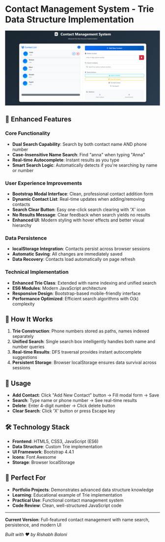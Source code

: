 # Contact Management System - Trie Data Structure Implementation

<a href="https://rishabh-baloni.github.io/trie-contactbook/"><img src="images/screenshot.png"></a>

## 🚀 **Enhanced Features**

### **Core Functionality**
- **Dual Search Capability**: Search by both contact name AND phone number
- **Case-Insensitive Name Search**: Find "anna" when typing "Anna"
- **Real-time Autocomplete**: Instant results as you type
- **Smart Search Logic**: Automatically detects if you're searching by name or number

### **User Experience Improvements**
- **Bootstrap Modal Interface**: Clean, professional contact addition form
- **Dynamic Contact List**: Real-time updates when adding/removing contacts
- **Search Clear Button**: Easy one-click search clearing with 'X' icon
- **No Results Message**: Clear feedback when search yields no results
- **Enhanced UI**: Modern styling with hover effects and better visual hierarchy

### **Data Persistence**
- **localStorage Integration**: Contacts persist across browser sessions
- **Automatic Saving**: All changes are immediately saved
- **Data Recovery**: Contacts load automatically on page refresh

### **Technical Implementation**
- **Enhanced Trie Class**: Extended with name indexing and unified search
- **ES6 Modules**: Modern JavaScript architecture
- **Responsive Design**: Bootstrap-based mobile-friendly interface
- **Performance Optimized**: Efficient search algorithms with O(k) complexity

## 🔧 **How It Works**

1. **Trie Construction**: Phone numbers stored as paths, names indexed separately
2. **Unified Search**: Single search box intelligently handles both name and number queries
3. **Real-time Results**: DFS traversal provides instant autocomplete suggestions
4. **Persistent Storage**: Browser localStorage ensures data survival across sessions

## 📱 **Usage**

- **Add Contact**: Click "Add New Contact" button → Fill modal form → Save
- **Search**: Type name or phone number → See real-time results
- **Delete**: Enter 4-digit number → Click delete button
- **Clear Search**: Click 'X' button or press Escape key

## 🛠 **Technology Stack**

- **Frontend**: HTML5, CSS3, JavaScript (ES6)
- **Data Structure**: Custom Trie implementation
- **UI Framework**: Bootstrap 4.4.1
- **Icons**: Font Awesome
- **Storage**: Browser localStorage

## 🎯 **Perfect For**

- **Portfolio Projects**: Demonstrates advanced data structure knowledge
- **Learning**: Educational example of Trie implementation
- **Practical Use**: Functional contact management system
- **Code Review**: Clean, well-structured JavaScript code

---

**Current Version**: Full-featured contact management with name search, persistence, and modern UI

*Built with ❤️ by Rishabh Baloni*
